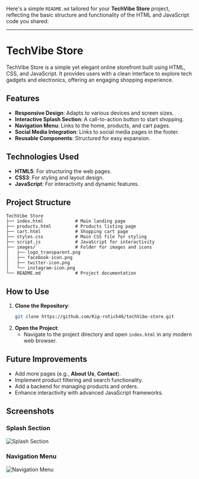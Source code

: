 Here's a simple `README.md` tailored for your **TechVibe Store** project, reflecting the basic structure and functionality of the HTML and JavaScript code you shared:

---

# TechVibe Store

TechVibe Store is a simple yet elegant online storefront built using HTML, CSS, and JavaScript. It provides users with a clean interface to explore tech gadgets and electronics, offering an engaging shopping experience.

## Features

- **Responsive Design**: Adapts to various devices and screen sizes.
- **Interactive Splash Section**: A call-to-action button to start shopping.
- **Navigation Menu**: Links to the home, products, and cart pages.
- **Social Media Integration**: Links to social media pages in the footer.
- **Reusable Components**: Structured for easy expansion.

## Technologies Used

- **HTML5**: For structuring the web pages.
- **CSS3**: For styling and layout design.
- **JavaScript**: For interactivity and dynamic features.

## Project Structure

```
TechVibe Store
├── index.html            # Main landing page
├── products.html         # Products listing page
├── cart.html             # Shopping cart page
├── styles.css            # Main CSS file for styling
├── script.js             # JavaScript for interactivity
├── images/               # Folder for images and icons
│   ├── logo_transparent.png
│   ├── facebook-icon.png
│   ├── twitter-icon.png
│   └── instagram-icon.png
└── README.md             # Project documentation
```

## How to Use

1. **Clone the Repository**:
   ```bash
   git clone https://github.com/Kip-rotich46/techVibe-store.git
   ```
2. **Open the Project**:
   - Navigate to the project directory and open `index.html` in any modern web browser.

## Future Improvements

- Add more pages (e.g., **About Us**, **Contact**).
- Implement product filtering and search functionality.
- Add a backend for managing products and orders.
- Enhance interactivity with advanced JavaScript frameworks.

## Screenshots

### Splash Section
![Splash Section](/home.png.png)

### Navigation Menu
![Navigation Menu](/products.png.png)


